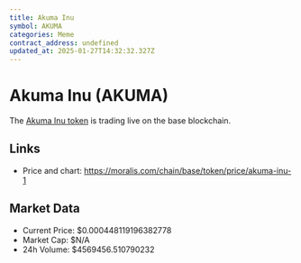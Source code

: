 ```yaml
---
title: Akuma Inu
symbol: AKUMA
categories: Meme
contract_address: undefined
updated_at: 2025-01-27T14:32:32.327Z
---
```


# Akuma Inu (AKUMA)
The [Akuma Inu token](https://moralis.com/chain/base/token/price/akuma-inu-1) is trading live on the base blockchain.

## Links
- Price and chart: https://moralis.com/chain/base/token/price/akuma-inu-1

## Market Data
- Current Price: $0.000448119196382778
- Market Cap: $N/A
- 24h Volume: $4569456.510790232
